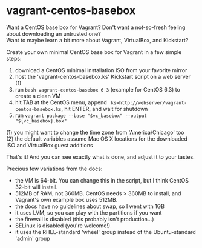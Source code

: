 vagrant-centos-basebox
==============

Want a CentOS base box for Vagrant?  Don't want a not-so-fresh feeling about downloading an untrusted one?<br>
Want to maybe learn a bit more about Vagrant, VirtualBox, and Kickstart?

Create your own minimal CentOS base box for Vagrant in a few simple steps:

1. download a CentOS minimal installation ISO from your favorite mirror
2. host the 'vagrant-centos-basebox.ks' Kickstart script on a web server (1)
3. run `bash vagrant-centos-basebox 6 3` (example for CentOS 6.3) to create a clean VM
4. hit TAB at the CentOS menu, append ` ks=http://webserver/vagrant-centos-basebox.ks`, hit ENTER, and wait for shutdown
5. run `vagrant package --base "$vc_basebox" --output "${vc_basebox}.box"`

(1) you might want to change the time zone from 'America/Chicago' too<br>
(2) the default variables assume Mac OS X locations for the downloaded ISO and VirtualBox guest additions<br>

That's it!  And you can see exactly what is done, and adjust it to your tastes.

Precious few variations from the docs:
* the VM is 64-bit. You can change this in the script, but I think CentOS 32-bit will install.
* 512MB of RAM, not 360MB. CentOS needs > 360MB to install, and Vagrant's own example box uses 512MB.
* the docs have no guidelines about swap, so I went with 1GB
* it uses LVM, so you can play with the partitions if you want
* the firewall is disabled (this probably isn't production...)
* SELinux is disabled (you're welcome!)
* it uses the RHEL-standard 'wheel' group instead of the Ubuntu-standard 'admin' group
